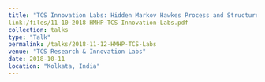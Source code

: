 ```yaml
---
title: "TCS Innovation Labs: Hidden Markov Hawkes Process and Structured Data"
link:/files/11-10-2018-HMHP-TCS-Innovation-Labs.pdf
collection: talks
type: "Talk"
permalink: /talks/2018-11-12-HMHP-TCS-Labs
venue: "TCS Research & Innovation Labs"
date: 2018-10-11
location: "Kolkata, India"
---
```

<!--[Slides](../files/11-10-2018-HMHP-TCS-Innovation-Labs.pdf)-->
